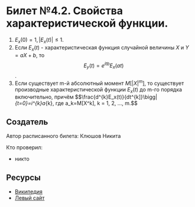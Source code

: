 # Билет №4.2. Свойства характеристической функции.

1) $E_x(0)=1,|E_x(t)| \leq 1$.
2) Если $E_x(t)$ - характеристическая функция случайной величины $X$ и $Y = aX + b$, то 
  $$E_y(t)=e^{itb}E_x(at)$$.
3) Если существует m-й абсолютный момент $M[|X|^{m}]$, то существует производные характеристической функции $E_x(t)$ до m-го порядка включительно, причём
$$\frac{d^{k}E_x(t)}{dt^{k]}\bigg|_{t=0}=i^{k}a_{k}, где a_k=M[X^k], k = 1, 2, ..., m.$$

## Создатель

Автор расписанного билета: Клюшов Никита

Кто проверил:
- никто

## Ресурсы
- [Википедия](https://ru.wikipedia.org/wiki/Характеристическая_функция_случайной_величины)
- [Левый сайт](https://www.matburo.ru/ex_tv.php?p1=tvhar)
